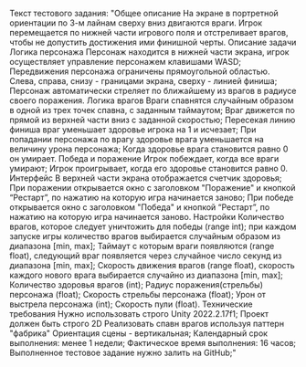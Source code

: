 Текст тестового задания: "Общее описание 	На экране в портретной ориентации по 3-м лайнам сверху вниз двигаются враги. Игрок перемещается по нижней части игрового поля и отстреливает врагов, чтобы не допустить достижения ими финишной черты. Описание задачи Логика персонажа Персонаж находится в нижней части экрана, игрок осуществляет управление персонажем клавишами WASD; Передвижения персонажа ограничены прямоугольной областью. Слева, справа, снизу - границами экрана, сверху - линией финиша; Персонаж автоматически стреляет по ближайшему из врагов в радиусе своего поражения. Логика врагов Враги спавнятся случайным образом в одной из трех точек спавна, с заданным таймаутом; Враг движется по прямой из верхней части вниз с заданной скоростью; Пересекая линию финиша враг уменьшает здоровье игрока на 1 и исчезает; При попадании персонажа по врагу здоровье врага уменьшается на величину урона персонажа; Когда здоровье врага становится равно 0 он умирает. Победа и поражение Игрок побеждает, когда все враги умирают; Игрок проигрывает, когда его здоровье становится равно 0. Интерфейс В верхней части экрана отображается счетчик здоровья; При поражении открывается окно с заголовком "Поражение" и кнопкой “Рестарт”, по нажатию на которую игра начинается заново; При победе открывается окно с заголовком "Победа" и кнопкой “Рестарт”, по нажатию на которую игра начинается заново. Настройки Количество врагов, которое следует уничтожить для победы (range int); при каждом запуске игры количество врагов выбирается случайным образом из диапазона [min, max]; Таймаут с которым враги появляются (range float), следующий враг появляется через случайное число секунд из диапазона [min, max]; Скорость движения врагов (range float), скорость каждого нового врага выбирается случайно из диапазона [min, max]; Количество здоровья врагов (int); Радиус поражения(стрельбы) персонажа (float); Скорость стрельбы персонажа (float); Урон от выстрела персонажа (int); Скорость пули (float). Технические требования Нужно использовать строго Unity 2022.2.17f1; Проект должен быть строго 2D Реализовать спавн врагов используя паттерн "фабрика" Ориентация сцены - вертикальная; Календарный срок выполнения: менее 1 недели; Фактическое время выполнения: 16 часов; Выполненное тестовое задание нужно залить на GitHub;"
